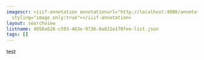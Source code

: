 ```yaml
---
imagescr: <iiif-annotation annotationurl="http://localhost:4000/annotate/annotations/4058a628-c593-463e-9736-8a821e178fee-5.json"
  styling="image_only:true"></iiif-annotation>
layout: searchview
listname: 4058a628-c593-463e-9736-8a821e178fee-list.json
tags: []
---
```

test